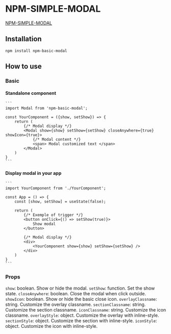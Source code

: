 # NPM-SIMPLE-MODAL

[NPM-SIMPLE-MODAL](https://www.npmjs.com/package/npm-basic-modal)

## Installation

```
npm install npm-basic-modal
```

## How to use

### Basic

#### Standalone component

    ```
    import Modal from 'npm-basic-modal';

    const YourComponent = ({show, setShow}) => {
        return (
            {/* Modal display */}
            <Modal show={show} setShow={setShow} closeAnywhere={true} showIcon={true}>
                {/* Modal content */}
                <span> Modal customized text </span>
            </Modal>
        )
    }
    ```

#### Display modal in your app
    
    ```
    import YourComponent from './YourComponent';

    const App = () => {
        const [show, setShow] = useState(false);

        return (
            {/* Exemple of trigger */}
            <button onClick={() => setShow(true)}>
                Show modal
            </button>

            {/* Modal display */}
            <div>
                <YourComponent show={show} setShow={setShow} />
            </div>
        )
    }
    ```

### Props
`show`: boolean. Show or hide the modal.
`setShow`: function. Set the show state.
`closeAnywhere`: boolean. Close the modal when click outside.
`showIcon`: boolean. Show or hide the basic close icon.
`overlayClassname`: string. Customize the overlay classname.
`sectionClassname`: string. Customize the section classname.
`iconClassname`: string. Customize the icon classname.
`overlayStyle`: object. Customize the overlay with inline-style.
`sectionStyle`: object. Customize the section with inline-style.
`iconStyle`: object. Customize the icon with inline-style.